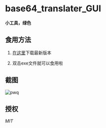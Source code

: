 # base64_translater_GUI

**小工具，绿色**

## 食用方法
1. [在这里](https://github.com/krishukr/base64_translater_GUI/releases/tag/1.1)下载最新版本

2. 双击exe文件就可以食用啦

## 截图

![pwq](https://s1.ax1x.com/2020/07/31/aQplcR.png)


## 授权
*MIT*
